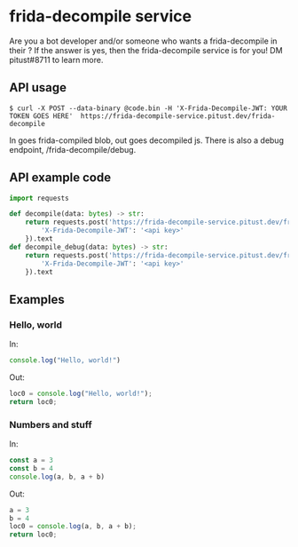 # frida-decompile service
Are you a bot developer and/or someone who wants a frida-decompile in their <thing>? If the answer is yes, then the frida-decompile service is for you! DM pitust#8711 to learn more.

## API usage
```
$ curl -X POST --data-binary @code.bin -H 'X-Frida-Decompile-JWT: YOUR TOKEN GOES HERE'  https://frida-decompile-service.pitust.dev/frida-decompile
```
In goes frida-compiled blob, out goes decompiled js. There is also a debug endpoint, /frida-decompile/debug.

## API example code
```python
import requests

def decompile(data: bytes) -> str:
    return requests.post('https://frida-decompile-service.pitust.dev/frida-decompile', data = data, headers={
        'X-Frida-Decompile-JWT': '<api key>'
    }).text
def decompile_debug(data: bytes) -> str:
    return requests.post('https://frida-decompile-service.pitust.dev/frida-decompile/debug', data = data, headers={
        'X-Frida-Decompile-JWT': '<api key>'
    }).text
```

## Examples

### Hello, world
In:
```javascript
console.log("Hello, world!")
```
Out:
```javascript
loc0 = console.log("Hello, world!");
return loc0;
```

### Numbers and stuff
In:
```javascript
const a = 3
const b = 4
console.log(a, b, a + b)
```
Out:
```javascript
a = 3
b = 4
loc0 = console.log(a, b, a + b);
return loc0;
```